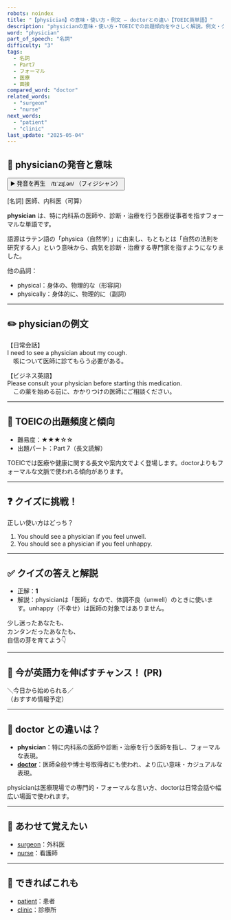 ```yaml
---
robots: noindex
title: "【physician】の意味・使い方・例文 ― doctorとの違い【TOEIC英単語】"
description: "physicianの意味・使い方・TOEICでの出題傾向をやさしく解説。例文・クイズ付きでdoctorとの違いもわかりやすく学べます。"
word: "physician"
part_of_speech: "名詞"
difficulty: "3"
tags:
  - 名詞
  - Part7
  - フォーマル
  - 医療
  - 面接
compared_word: "doctor"
related_words:
  - "surgeon"
  - "nurse"
next_words:
  - "patient"
  - "clinic"
last_update: "2025-05-04"
---
```


## 🔰 physicianの発音と意味

<button class="play-audio" onclick="playTTS('physician')">
  <span class="play-audio-main">
    ▶️ 発音を再生　/fɪˈzɪʃ.ən/
  </span>
  <span class="play-audio-sub">
    （フィジシャン）
  </span>
</button>

[名詞] 医師、内科医（可算）

**physician** は、特に内科系の医師や、診断・治療を行う医療従事者を指すフォーマルな単語です。

語源はラテン語の「physica（自然学）」に由来し、もともとは「自然の法則を研究する人」という意味から、病気を診断・治療する専門家を指すようになりました。

他の品詞：  
- physical：身体の、物理的な（形容詞）
- physically：身体的に、物理的に（副詞）

---

## ✏️ physicianの例文

【日常会話】  
I need to see a physician about my cough.  
　咳について医師に診てもらう必要がある。

【ビジネス英語】  
Please consult your physician before starting this medication.  
　この薬を始める前に、かかりつけの医師にご相談ください。

---

## 🎯 TOEICの出題頻度と傾向

- 難易度：★★★☆☆
- 出題パート：Part 7（長文読解）

TOEICでは医療や健康に関する長文や案内文でよく登場します。doctorよりもフォーマルな文脈で使われる傾向があります。

---

## ❓ クイズに挑戦！

正しい使い方はどっち？

1. You should see a physician if you feel unwell.  
2. You should see a physician if you feel unhappy.

---

## ✅ クイズの答えと解説

- 正解：**1**
- 解説：physicianは「医師」なので、体調不良（unwell）のときに使います。unhappy（不幸せ）は医師の対象ではありません。

少し迷ったあなたも、  
カンタンだったあなたも、  
自信の芽を育てよう👇️

---

## 🚀 今が英語力を伸ばすチャンス！ (PR)

<div class="info-center">
＼今日から始められる／<br>  
（おすすめ情報予定）
</div>

---

## 🤔  doctor との違いは？

- **physician**：特に内科系の医師や診断・治療を行う医師を指し、フォーマルな表現。
- **[doctor](/doctor)**：医師全般や博士号取得者にも使われ、より広い意味・カジュアルな表現。

physicianは医療現場での専門的・フォーマルな言い方、doctorは日常会話や幅広い場面で使われます。

---

## 🧩 あわせて覚えたい

- [surgeon](/surgeon)：外科医
- [nurse](/nurse)：看護師

---

## 📖 できればこれも

- [patient](/patient)：患者
- [clinic](/clinic)：診療所

<!-- cvid: aid16_bid10 -->
